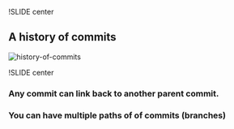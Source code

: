 !SLIDE center

## A history of commits

![history-of-commits](history-of-commits)

!SLIDE center

### Any commit can link back to another parent commit.
### You can have multiple paths of of commits (branches)


